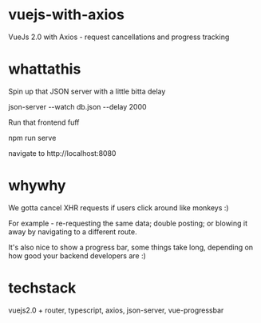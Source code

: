 # vuejs-with-axios

VueJs 2.0 with Axios - request cancellations and progress tracking

# whattathis

Spin up that JSON server with a little bitta delay

json-server --watch db.json --delay 2000

Run that frontend fuff

npm run serve

navigate to http://localhost:8080

# whywhy

We gotta cancel XHR requests if users click around like monkeys :)

For example - re-requesting the same data; double posting; or blowing it away by navigating to a different route.

It's also nice to show a progress bar, some things take long, depending on how good your backend developers are :)

# techstack

vuejs2.0 + router, typescript, axios, json-server, vue-progressbar
